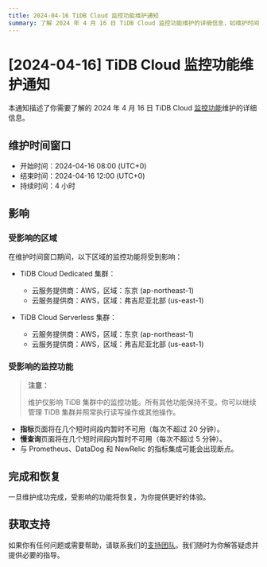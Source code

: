 ```yaml
---
title: 2024-04-16 TiDB Cloud 监控功能维护通知
summary: 了解 2024 年 4 月 16 日 TiDB Cloud 监控功能维护的详细信息，如维护时间窗口、原因和影响。
---
```


# [2024-04-16] TiDB Cloud 监控功能维护通知

本通知描述了你需要了解的 2024 年 4 月 16 日 TiDB Cloud [监控功能](/tidb-cloud/monitor-tidb-cluster.md)维护的详细信息。

## 维护时间窗口

- 开始时间：2024-04-16 08:00 (UTC+0)
- 结束时间：2024-04-16 12:00 (UTC+0)
- 持续时间：4 小时

## 影响

### 受影响的区域

在维护时间窗口期间，以下区域的监控功能将受到影响：

- TiDB Cloud Dedicated 集群：
    - 云服务提供商：AWS，区域：东京 (ap-northeast-1)
    - 云服务提供商：AWS，区域：弗吉尼亚北部 (us-east-1)

- TiDB Cloud Serverless 集群：
    - 云服务提供商：AWS，区域：东京 (ap-northeast-1)
    - 云服务提供商：AWS，区域：弗吉尼亚北部 (us-east-1)

### 受影响的监控功能

> **注意：**
>
> 维护仅影响 TiDB 集群中的监控功能。所有其他功能保持不变。你可以继续管理 TiDB 集群并照常执行读写操作或其他操作。

- **指标**页面将在几个短时间段内暂时不可用（每次不超过 20 分钟）。
- **慢查询**页面将在几个短时间段内暂时不可用（每次不超过 5 分钟）。
- 与 Prometheus、DataDog 和 NewRelic 的指标集成可能会出现断点。

## 完成和恢复

一旦维护成功完成，受影响的功能将恢复，为你提供更好的体验。

## 获取支持

如果你有任何问题或需要帮助，请联系我们的[支持团队](/tidb-cloud/tidb-cloud-support.md)。我们随时为你解答疑虑并提供必要的指导。
